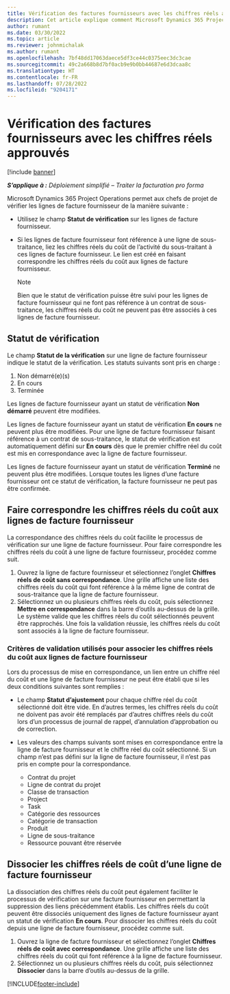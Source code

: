 ```yaml
---
title: Vérification des factures fournisseurs avec les chiffres réels approuvés
description: Cet article explique comment Microsoft Dynamics 365 Project Operations permet aux chefs de projet de vérifier les factures des fournisseurs avec les chiffres réels qui ont été approuvés au fur et à mesure que les sous-traitants ont effectué le travail et enregistré le temps, ainsi que les dépenses et les matériaux utilisés par les membres de l’équipe de projet.
author: rumant
ms.date: 03/30/2022
ms.topic: article
ms.reviewer: johnmichalak
ms.author: rumant
ms.openlocfilehash: 7bf48dd17063daece5df3ce44c0375eec3dc3cae
ms.sourcegitcommit: 49c2a668b8d7bf0acb9e9b0bb44687e6d3dcaa8c
ms.translationtype: HT
ms.contentlocale: fr-FR
ms.lasthandoff: 07/28/2022
ms.locfileid: "9204171"
---
```

# <a name="verification-of-vendor-invoices-with-approved-actuals"></a>Vérification des factures fournisseurs avec les chiffres réels approuvés

[!include [banner](../../includes/dataverse-preview.md)]

_**S’applique à :** Déploiement simplifié – Traiter la facturation pro forma_

Microsoft Dynamics 365 Project Operations permet aux chefs de projet de vérifier les lignes de facture fournisseur de la manière suivante :

- Utilisez le champ **Statut de vérification** sur les lignes de facture fournisseur.
- Si les lignes de facture fournisseur font référence à une ligne de sous-traitance, liez les chiffres réels du coût de l’activité du sous-traitant à ces lignes de facture fournisseur. Le lien est créé en faisant correspondre les chiffres réels du coût aux lignes de facture fournisseur.

    > [!NOTE]
    > Bien que le statut de vérification puisse être suivi pour les lignes de facture fournisseur qui ne font pas référence à un contrat de sous-traitance, les chiffres réels du coût ne peuvent pas être associés à ces lignes de facture fournisseur.

## <a name="verification-status"></a>Statut de vérification

Le champ **Statut de la vérification** sur une ligne de facture fournisseur indique le statut de la vérification. Les statuts suivants sont pris en charge :

1. Non démarré(e)(s)
2. En cours
3. Terminée

Les lignes de facture fournisseur ayant un statut de vérification **Non démarré** peuvent être modifiées.

Les lignes de facture fournisseur ayant un statut de vérification **En cours** ne peuvent plus être modifiées. Pour une ligne de facture fournisseur faisant référence à un contrat de sous-traitance, le statut de vérification est automatiquement défini sur **En cours** dès que le premier chiffre réel du coût est mis en correspondance avec la ligne de facture fournisseur.

Les lignes de facture fournisseur ayant un statut de vérification **Terminé** ne peuvent plus être modifiées. Lorsque toutes les lignes d’une facture fournisseur ont ce statut de vérification, la facture fournisseur ne peut pas être confirmée.

## <a name="match-cost-actuals-to-vendor-invoice-lines"></a>Faire correspondre les chiffres réels du coût aux lignes de facture fournisseur

La correspondance des chiffres réels du coût facilite le processus de vérification sur une ligne de facture fournisseur. Pour faire correspondre les chiffres réels du coût à une ligne de facture fournisseur, procédez comme suit.

1. Ouvrez la ligne de facture fournisseur et sélectionnez l’onglet **Chiffres réels de coût sans correspondance**. Une grille affiche une liste des chiffres réels du coût qui font référence à la même ligne de contrat de sous-traitance que la ligne de facture fournisseur.
2. Sélectionnez un ou plusieurs chiffres réels du coût, puis sélectionnez **Mettre en correspondance** dans la barre d’outils au-dessus de la grille. Le système valide que les chiffres réels du coût sélectionnés peuvent être rapprochés. Une fois la validation réussie, les chiffres réels du coût sont associés à la ligne de facture fournisseur.

### <a name="validation-criteria-that-are-used-to-link-cost-actuals-to-vendor-invoice-lines"></a>Critères de validation utilisés pour associer les chiffres réels du coût aux lignes de facture fournisseur

Lors du processus de mise en correspondance, un lien entre un chiffre réel du coût et une ligne de facture fournisseur ne peut être établi que si les deux conditions suivantes sont remplies :

- Le champ **Statut d’ajustement** pour chaque chiffre réel du coût sélectionné doit être vide. En d’autres termes, les chiffres réels du coût ne doivent pas avoir été remplacés par d’autres chiffres réels du coût lors d’un processus de journal de rappel, d’annulation d’approbation ou de correction.
- Les valeurs des champs suivants sont mises en correspondance entre la ligne de facture fournisseur et le chiffre réel du coût sélectionné. Si un champ n’est pas défini sur la ligne de facture fournisseur, il n’est pas pris en compte pour la correspondance.

    - Contrat du projet
    - Ligne de contrat du projet
    - Classe de transaction
    - Project
    - Task
    - Catégorie des ressources
    - Catégorie de transaction
    - Produit
    - Ligne de sous-traitance
    - Ressource pouvant être réservée

## <a name="unmatch-cost-actuals-from-a-vendor-invoice-line"></a>Dissocier les chiffres réels de coût d’une ligne de facture fournisseur

La dissociation des chiffres réels du coût peut également faciliter le processus de vérification sur une facture fournisseur en permettant la suppression des liens précédemment établis. Les chiffres réels du coût peuvent être dissociés uniquement des lignes de facture fournisseur ayant un statut de vérification **En cours**. Pour dissocier les chiffres réels du coût depuis une ligne de facture fournisseur, procédez comme suit.

1. Ouvrez la ligne de facture fournisseur et sélectionnez l’onglet **Chiffres réels de coût avec correspondance**. Une grille affiche une liste des chiffres réels du coût qui font référence à la ligne de facture fournisseur.
2. Sélectionnez un ou plusieurs chiffres réels du coût, puis sélectionnez **Dissocier** dans la barre d’outils au-dessus de la grille.

[!INCLUDE[footer-include](../../includes/footer-banner.md)]
